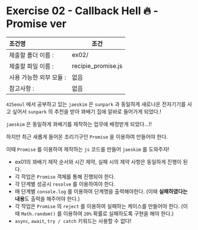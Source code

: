 # Exercise 02 - Callback Hell 🔥 - Promise ver

| 조건명                  | 조건               |
| :---------------------- | ------------------ |
| 제출할 폴더 이름 :      | ex02/              |
| 제출할 파일 이름 :      | recipie_promise.js |
| 사용 가능한 외부 모듈 : | 없음               |
| 참고사항 :              | 없음               |

`42Seoul` 에서 공부하고 있는 `jaeskim` 은 `sunpark` 과 동일하게 새로나온 전자기기를 사고 싶어서 `sunpark` 의 추천을 받아 꽈배기 집에 알바로 들어가게 되었다.!

`jaeskim` 은 동일하게 꽈배기를 제작하는 업무에 배정받게 되었다...!!

하지만 최근 새롭게 들어온 조리기구인 `Promise` 을 이용하여 만들어야 한다.

이때 `Promise` 를 이용하여 제작하는 `js` 코드를 만들어 `jaeskim` 를 도와주자!

- ex01의 꽈배기 제작 순서와 시간 제약, 실패 시의 제약 사항은 동일하게 진행이 된다.
- 각 작업은 `Promise` 객체를 통해 진행되야 한다.
- 각 단계별 성공시 `resolve` 를 이용하여야 한다.
- 매 단계별 `console.log` 를 이용하여 단계명을 출력해야한다. (이때 **실패하였다는 내용**도 출력을 해주어야 한다.)
- 각 작업은 `Promise` 의 `reject` 를 이용하여 실패하는 케이스를 만들어야 한다. (이 때 `Math.random()` 를 이용하여 `20%` 확률로 실패하도록 구현을 해야 한다.)
- `async`, `await`, `try / catch` 키워드는 사용할 수 없다!
